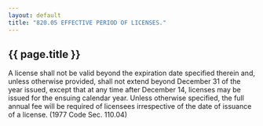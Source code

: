 ```yaml
---
layout: default 
title: "820.05 EFFECTIVE PERIOD OF LICENSES."
---
```


{{ page.title }}
----------------

A license shall not be valid beyond the expiration date specified
therein and, unless otherwise provided, shall not extend beyond December
31 of the year issued, except that at any time after December 14,
licenses may be issued for the ensuing calendar year. Unless otherwise
specified, the full annual fee will be required of licensees
irrespective of the date of issuance of a license. (1977 Code Sec.
110.04)
